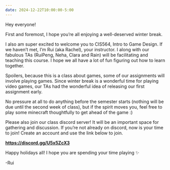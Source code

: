 ```yaml
---
date: 2024-12-22T10:00:00-5:00
---
```

Hey everyone!

First and foremost, I hope you’re all enjoying a well-deserved winter break.

I also am super excited to welcome you to CIS564, Intro to Game Design. If we haven’t met, I’m Rui (aka Rachel), your instructor. I along with our fabulous TAs (RuiPeng, Neha, Clara and Rain) will be facilitating and teaching this course. I hope we all have a lot of fun figuring out how to learn together.

Spoilers, because this is a class about games, some of our assignments will involve playing games. Since winter break is a wonderful time for playing video games, our TAs had the wonderful idea of releasing our first assignment early. 

No pressure at all to do anything before the semester starts (nothing will be due until the second week of class), but if the spirit moves you, feel free to play some minecraft thoughtfully to get ahead of the game :)

Please also join our class discord server! It will be an important space for gathering and discussion. If you’re not already on discord, now is your time to join! Create an account and use the link below to join.

**https://discord.gg/U5x5ZcX3**

Happy holidays all! I hope you are spending your time playing ✨

-Rui
